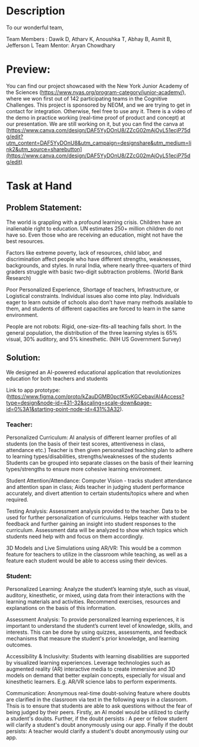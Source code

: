 # Description
To our wonderful team, 

Team Members : Dawik D, Atharv K, Anoushka T, Abhay B, Asmit B, Jefferson L
Team Mentor: Aryan Chowdhary

# Preview: 
You can find our project showcased with the New York Junior Academy of the Sciences (https://www.nyas.org/program-category/junior-academy/), where we won first out of 142 participating teams in the Cognitive Challenges. This project is sponsored by NEOM, and we are trying to get in contact for integration. Otherwise, feel free to use any it. 
There is a video of the demo in practice working (real-time proof of product and concept) at our presentation. We are still working on it, but you can find the canva at [https://www.canva.com/design/DAF5YyDOnU8/ZZcG02mAjOyL51ecjP75dg/edit?utm_content=DAF5YyDOnU8&utm_campaign=designshare&utm_medium=link2&utm_source=sharebutton](https://www.canva.com/design/DAF5YyDOnU8/ZZcG02mAjOyL51ecjP75dg/edit)

# Task at Hand
## Problem Statement: 

The world is grappling with a profound learning crisis. Children have an inalienable right to education. UN estimates 250+ million children do not have so. Even those who are receiving an education, might not have the best resources. 

Factors like extreme poverty, lack of resources, child labor, and discrimination affect people who have different strengths, weaknesses, backgrounds, and styles. In rural India, where nearly three-quarters of third graders struggle with basic two-digit subtraction problems. (World Bank Research)

Poor Personalized Experience, Shortage of teachers, Infrastructure, or Logistical constraints. Individual issues also come into play. Individuals eager to learn outside of schools also don’t have many methods available to them, and students of different capacities are forced to learn in the same environment.

People are not robots: Rigid, one-size-fits-all teaching falls short.  In the general population, the distribution of the three learning styles is 65% visual, 30% auditory, and 5% kinesthetic. (NIH US Government Survey)


## Solution:
We designed an AI-powered educational application that revolutionizes education for both teachers and students

Link to app prototype: (https://www.figma.com/proto/kZauDGMB0pctK5vKGCebav/AI4Access?type=design&node-id=431-32&scaling=scale-down&page-id=0%3A1&starting-point-node-id=431%3A32).

### Teacher:
Personalized Curriculum: 
AI analysis of different learner profiles of all students (on the basis of their test scores, attentiveness in class, attendance etc.) Teacher is then given personalized teaching plan to adhere to learning types/disabilities, strengths/weaknesses of the students
Students can be grouped into separate classes on the basis of their learning types/strengths to ensure more cohesive learning environment.


Student Attention/Attendance:
Computer Vision - tracks student attendance and attention span in class; Aids teacher in judging student performance accurately, and divert attention to certain students/topics where and when required.

Testing Analysis:
Assessment analysis provided to the teacher. 
Data to be used for further personalization of curriculums.
Helps teacher with student feedback and further gaining an insight into student responses to the curriculum.
Assessment data will be analyzed to show which topics which students need help with and focus on them accordingly.

3D Models and Live Simulations using AR/VR:
This would be a common feature for teachers to utilize in the classroom while teaching, as well as a feature each student would be able to access using their devices.


### Student: 
Personalized Learning:
Analyze the student’s learning style, such as visual, auditory, kinesthetic, or mixed, using data from their interactions with the learning materials and activities. Recommend exercises, resources and explanations on the basis of this information.

Assessment Analysis:
To provide personalized learning experiences, it is important to understand the student’s current level of knowledge, skills, and interests. This can be done by using quizzes, assessments, and feedback mechanisms that measure the student's prior knowledge, and learning outcomes. 

Accessibility & Inclusivity:
Students with learning disabilities are supported by visualized learning experiences.
Leverage technologies such as augmented reality (AR) interactive media to create immersive and 3D models on demand that better explain concepts, especially for visual and kinesthetic learners. E.g. AR/VR science labs to perform experiments.

Communication:
Anonymous real-time doubt-solving feature where doubts are clarified in the classroom via text in the following ways in a classroom. Thsis is to ensure that students are able to ask questions without the fear of being judged by their peers.
Firstly, an AI model would be utilized to clarify a student's doubts. 
Further, if the doubt persists : A peer or fellow student will clarify a student's doubt anonymously using our app. 
Finally if the doubt persists: A teacher would clarify a student's doubt anonymously using our app.



